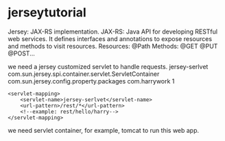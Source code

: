 # jerseytutorial
Jersey: JAX-RS implementation. 
JAX-RS: Java API for developing RESTful web services. It defines interfaces and annotations to expose resources and methods to visit resources. 
Resources: @Path
Methods: @GET @PUT @POST...

we need a jersey customized servlet to handle requests. 
    <servlet>
        <servlet-name>jersey-serlvet</servlet-name>
        <servlet-class>
            com.sun.jersey.spi.container.servlet.ServletContainer
        </servlet-class>
        <init-param>
            <param-name>com.sun.jersey.config.property.packages</param-name>
            <param-value>com.harrywork</param-value>
        </init-param>
        <load-on-startup>1</load-on-startup>
    </servlet>

    <servlet-mapping>
        <servlet-name>jersey-serlvet</servlet-name>
        <url-pattern>/rest/*</url-pattern>
        <!--example: rest/hello/harry-->
    </servlet-mapping>

we need servlet container, for example, tomcat to run this web app. 
